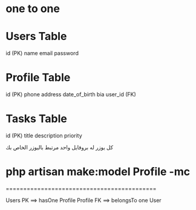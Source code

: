 # one to one 

# Users Table
id (PK)
name
email
password

# Profile Table
id (PK)
phone
address
date_of_birth
bia
user_id (FK)

# Tasks Table
id (PK)
title
description
priority

كل يوزر له بروفايل واحد
مرتبط باليوزر الخاص بك

# php artisan make:model Profile -mc

===========================================

Users PK ==> hasOne Profile
Profile FK ==> belongsTo one User
